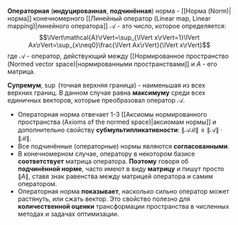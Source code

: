 **Операторная** (**индуцированная**, **подчинённая**) норма - [[Норма (Norm)|норма]] конечномерного [[Линейный оператор (Linear map, Linear mapping)|линейного оператора]] $\mathcal{A}$ - это чиcло, которое определяется:$$\lVert\mathcal{A}\rVert=\sup_{\lVert x\rVert=1}\lVert Ax\rVert=\sup_{x\neq0}\frac{\lVert Ax\rVert}{\lVert x\rVert}$$где $\mathcal{A}$ - оператор, действующий между [[Нормированное пространство (Normed vector space)|нормированными пространствами]] и $A$ - его матрица.

**Супремум**, $\sup$ (точная верхняя граница) - наименьшая из всех верхних границ. В данном случае равна **максимуму** среди всех единичных векторов, которые преобразовал оператор $\mathcal{A}$.

- Операторная норма отвечает 1-3 [[Аксиомы нормированного пространства (Axioms of the normed space)|аксиомам нормы]] и дополнительно свойству **субмультипликативности**: $\lVert \mathcal{AB}\rVert \leq \lVert \mathcal{A}\rVert \cdot \lVert \mathcal{B}\rVert$.
- Все подчинённые (операторные) нормы являются **согласованными**.
- В конечномерном случае, оператору в некотором базисе **соответствует** матрица оператора. **Поэтому** говоря об **подчинённой норме**, часто имеют в виду **матрицу** и пишут просто $\lVert A\rVert$, ставя знак равенства между матрицей оператора и самим оператором.
- Операторная норма **показывает**, насколько сильно оператор может растянуть, или сжать вектор. Это свойство полезно для **количественной оценки** трансформации пространства в численных методах и задачах оптимизации.
